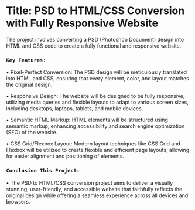 # Title: PSD to HTML/CSS Conversion with Fully Responsive Website

The project involves converting a PSD (Photoshop Document) design into HTML and CSS code to create a fully functional and responsive website.

### `Key Features:`

• Pixel-Perfect Conversion: The PSD design will be meticulously translated into HTML and CSS, ensuring that every element, color, and layout matches the original design.

• Responsive Design: The website will be designed to be fully responsive, utilizing media queries and flexible layouts to adapt to various screen sizes, including desktops, laptops, tablets, and mobile devices.

• Semantic HTML Markup: HTML elements will be structured using semantic markup, enhancing accessibility and search engine optimization (SEO) of the website.

• CSS Grid/Flexbox Layout: Modern layout techniques like CSS Grid and Flexbox will be utilized to create flexible and efficient page layouts, allowing for easier alignment and positioning of elements.

### `Conclusion This Project:`

• The PSD to HTML/CSS conversion project aims to deliver a visually stunning, user-friendly, and accessible website that faithfully reflects the original design while offering a seamless experience across all devices and browsers.

